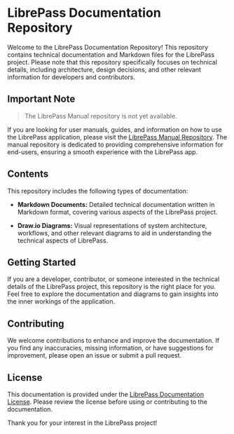 # LibrePass Documentation Repository

Welcome to the LibrePass Documentation Repository! This repository contains technical documentation and Markdown files for the LibrePass project. Please note that this repository specifically focuses on technical details, including architecture, design decisions, and other relevant information for developers and contributors.

## Important Note

> The LibrePass Manual repository is not yet available.

If you are looking for user manuals, guides, and information on how to use the LibrePass application, please visit the [LibrePass Manual Repository](https://github.com/LibrePass/LibrePass-Manual). The manual repository is dedicated to providing comprehensive information for end-users, ensuring a smooth experience with the LibrePass app.

## Contents

This repository includes the following types of documentation:

- **Markdown Documents:** Detailed technical documentation written in Markdown format, covering various aspects of the LibrePass project.

- **Draw.io Diagrams:** Visual representations of system architecture, workflows, and other relevant diagrams to aid in understanding the technical aspects of LibrePass.

## Getting Started

If you are a developer, contributor, or someone interested in the technical details of the LibrePass project, this repository is the right place for you. Feel free to explore the documentation and diagrams to gain insights into the inner workings of the application.

## Contributing

We welcome contributions to enhance and improve the documentation. If you find any inaccuracies, missing information, or have suggestions for improvement, please open an issue or submit a pull request.

## License

This documentation is provided under the [LibrePass Documentation License](LICENSE). Please review the license before using or contributing to the documentation.

Thank you for your interest in the LibrePass project!
